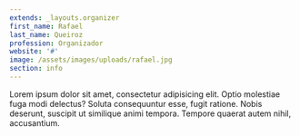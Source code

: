 ```yaml
---
extends: _layouts.organizer
first_name: Rafael
last_name: Queiroz
profession: Organizador
website: '#'
image: /assets/images/uploads/rafael.jpg
section: info
---
```

Lorem ipsum dolor sit amet, consectetur adipisicing elit. Optio molestiae fuga modi delectus? Soluta consequuntur esse, fugit ratione. Nobis deserunt, suscipit ut similique animi tempora. Tempore quaerat autem nihil, accusantium.

